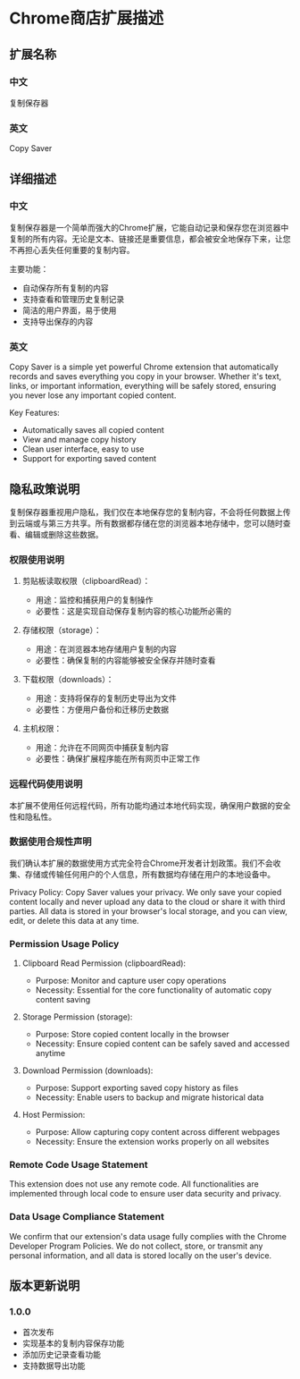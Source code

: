 # Chrome商店扩展描述

## 扩展名称
### 中文
复制保存器

### 英文
Copy Saver

## 详细描述
### 中文
复制保存器是一个简单而强大的Chrome扩展，它能自动记录和保存您在浏览器中复制的所有内容。无论是文本、链接还是重要信息，都会被安全地保存下来，让您不再担心丢失任何重要的复制内容。

主要功能：
- 自动保存所有复制的内容
- 支持查看和管理历史复制记录
- 简洁的用户界面，易于使用
- 支持导出保存的内容

### 英文
Copy Saver is a simple yet powerful Chrome extension that automatically records and saves everything you copy in your browser. Whether it's text, links, or important information, everything will be safely stored, ensuring you never lose any important copied content.

Key Features:
- Automatically saves all copied content
- View and manage copy history
- Clean user interface, easy to use
- Support for exporting saved content

## 隐私政策说明
复制保存器重视用户隐私，我们仅在本地保存您的复制内容，不会将任何数据上传到云端或与第三方共享。所有数据都存储在您的浏览器本地存储中，您可以随时查看、编辑或删除这些数据。

### 权限使用说明
1. 剪贴板读取权限（clipboardRead）：
   - 用途：监控和捕获用户的复制操作
   - 必要性：这是实现自动保存复制内容的核心功能所必需的

2. 存储权限（storage）：
   - 用途：在浏览器本地存储用户复制的内容
   - 必要性：确保复制的内容能够被安全保存并随时查看

3. 下载权限（downloads）：
   - 用途：支持将保存的复制历史导出为文件
   - 必要性：方便用户备份和迁移历史数据

4. 主机权限：
   - 用途：允许在不同网页中捕获复制内容
   - 必要性：确保扩展程序能在所有网页中正常工作

### 远程代码使用说明
本扩展不使用任何远程代码，所有功能均通过本地代码实现，确保用户数据的安全性和隐私性。

### 数据使用合规性声明
我们确认本扩展的数据使用方式完全符合Chrome开发者计划政策。我们不会收集、存储或传输任何用户的个人信息，所有数据均存储在用户的本地设备中。

Privacy Policy:
Copy Saver values your privacy. We only save your copied content locally and never upload any data to the cloud or share it with third parties. All data is stored in your browser's local storage, and you can view, edit, or delete this data at any time.

### Permission Usage Policy
1. Clipboard Read Permission (clipboardRead):
   - Purpose: Monitor and capture user copy operations
   - Necessity: Essential for the core functionality of automatic copy content saving

2. Storage Permission (storage):
   - Purpose: Store copied content locally in the browser
   - Necessity: Ensure copied content can be safely saved and accessed anytime

3. Download Permission (downloads):
   - Purpose: Support exporting saved copy history as files
   - Necessity: Enable users to backup and migrate historical data

4. Host Permission:
   - Purpose: Allow capturing copy content across different webpages
   - Necessity: Ensure the extension works properly on all websites

### Remote Code Usage Statement
This extension does not use any remote code. All functionalities are implemented through local code to ensure user data security and privacy.

### Data Usage Compliance Statement
We confirm that our extension's data usage fully complies with the Chrome Developer Program Policies. We do not collect, store, or transmit any personal information, and all data is stored locally on the user's device.

## 版本更新说明
### 1.0.0
- 首次发布
- 实现基本的复制内容保存功能
- 添加历史记录查看功能
- 支持数据导出功能